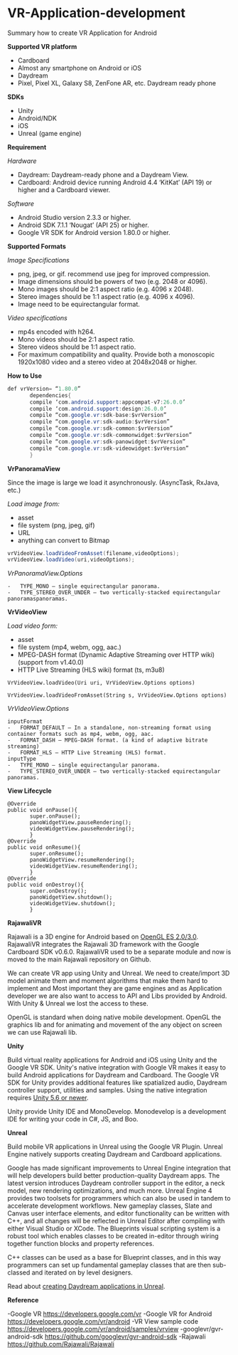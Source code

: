 # VR-Application-development
Summary how to create VR Application for Android

**Supported VR platform**
-	Cardboard
-	Almost any smartphone on Android or iOS
-	Daydream
-	Pixel, Pixel XL, Galaxy S8, ZenFone AR, etc. Daydream ready phone

**SDKs**
-	Unity
-	Android/NDK
-	iOS
-	Unreal (game engine)

**Requirement**

  *Hardware*
   -	Daydream: Daydream-ready phone and a Daydream View.
   -	Cardboard: Android device running Android 4.4 ‘KitKat’ (API 19) or higher and a Cardboard viewer.
    
  *Software*
   -	Android Studio version 2.3.3 or higher.
   -	Android SDK 7.1.1 ‘Nougat’ (API 25) or higher.
   -	Google VR SDK for Android version 1.80.0 or higher.

**Supported Formats**

*Image Specifications*
 -	png, jpeg, or gif. recommend use jpeg for improved compression.
 -	Image dimensions should be powers of two (e.g. 2048 or 4096).
 -	Mono images should be 2:1 aspect ratio (e.g. 4096 x 2048).
 -	Stereo images should be 1:1 aspect ratio (e.g. 4096 x 4096).
 -	Image need to be equirectangular format.
 
*Video specifications*
 -	mp4s encoded with h264.
 -	Mono videos should be 2:1 aspect ratio.
 -	Stereo videos should be 1:1 aspect ratio.
 -	For maximum compatibility and quality. Provide both a monoscopic 1920x1080 video and a stereo video at 2048x2048 or higher.

**How to Use**

```java
def vrVersion= “1.80.0”
       dependencies{
       compile ‘com.android.support:appcompat-v7:26.0.0’
       compile ‘com.android.support:design:26.0.0’
       compile “com.google.vr:sdk-base:$vrVersion”
       compile “com.google.vr:sdk-audio:$vrVersion”
       compile “com.google.vr:sdk-common:$vrVersion”
       compile “com.google.vr:sdk-commonwidget:$vrVersion”
       compile “com.google.vr:sdk-panowidget:$vrVersion”
       compile “com.google.vr:sdk-videowidget:$vrVersion”
       }
```

**VrPanoramaView**

Since the image is large we load it asynchronously. (AsyncTask, RxJava, etc.)

*Load image from:*
 -	asset
 -	file system (png, jpeg, gif)
 -	URL
 -	anything can convert to Bitmap
```java
vrVideoView.loadVideoFromAsset(filename,videoOptions);
vrVideoView.loadVideo(uri,videoOptions);
```
*VrPanoramaView.Options*
```
-	TYPE_MONO — single equirectangular panorama.
-	TYPE_STEREO_OVER_UNDER — two vertically-stacked equirectangular panoramaspanoramas.
```
**VrVideoView**

*Load video form:*
-	asset
-	file system (mp4, webm, ogg, aac.)
-	MPEG-DASH format (Dynamic Adaptive Streaming over HTTP wiki) (support from v1.40.0)
-	HTTP Live Streaming (HLS wiki) format (ts, m3u8)
```
VrVideoView.loadVideo(Uri uri, VrVideoView.Options options)
      
VrVideoView.loadVideoFromAsset(String s, VrVideoView.Options options)
```
*VrVideoView.Options*
```
inputFormat
-	FORMAT_DEFAULT — In a standalone, non-streaming format using container formats such as mp4, webm, ogg, aac.
-	FORMAT_DASH — MPEG-DASH format. (a kind of adaptive bitrate streaming)
-	FORMAT_HLS — HTTP Live Streaming (HLS) format.
inputType
-	TYPE_MONO — single equirectangular panorama.
-	TYPE_STEREO_OVER_UNDER — two vertically-stacked equirectangular panoramas.
```

**View Lifecycle**
```
@Override
public void onPause(){
       super.onPause();
       panoWidgetView.pauseRendering();
       videoWidgetView.pauseRendering();
       }
@Override
public void onResume(){
       super.onResume();
       panoWidgetView.resumeRendering();
       videoWidgetView.resumeRendering();
       }
@Override
public void onDestroy(){
       super.onDestroy();
       panoWidgetView.shutdown();
       videoWidgetView.shutdown();
       }
```

**RajawaliVR**

Rajawali is a 3D engine for Android based on [OpenGL ES 2.0/3.0](https://www.opengl.org/).  RajawaliVR integrates the Rajawali 3D framework with the Google Cardboard SDK v0.6.0.
RajawaliVR used to be a separate module and now is moved to the main Rajawali repository on Github.

We can create VR app using Unity and Unreal. We need to create/import 3D model animate them and moment algorithms that make them hard to implement and Most important they are game engines and as Application developer we are also want to access to API and Libs provided by Android. With Unity & Unreal we lost the access to these.

OpenGL is standard when doing native mobile development. OpenGL the graphics lib and for animating and movement of the any object on screen we can use Rajawali lib.

**Unity**

Build virtual reality applications for Android and iOS using Unity and the Google VR SDK.
Unity's native integration with Google VR makes it easy to build Android applications for Daydream and Cardboard. The Google VR SDK for Unity provides additional features like spatialized audio, Daydream controller support, utilities and samples.
Using the native integration requires [Unity 5.6 or newer](https://unity3d.com/get-unity/download).

Unity provide Unity IDE and MonoDevelop. Monodevelop is a development IDE for writing your code in C#, JS, and Boo. 

**Unreal**

Build mobile VR applications in Unreal using the Google VR Plugin. Unreal Engine natively supports creating Daydream and Cardboard applications.

Google has made significant improvements to Unreal Engine integration that will help developers build better production-quality Daydream apps. The latest version introduces Daydream controller support in the editor, a neck model, new rendering optimizations, and much more.
Unreal Engine 4 provides two toolsets for programmers which can also be used in tandem to accelerate development workflows. New gameplay classes, Slate and Canvas user interface elements, and editor functionality can be written with C++, and all changes will be reflected in Unreal Editor after compiling with either Visual Studio or XCode. The Blueprints visual scripting system is a robust tool which enables classes to be created in-editor through wiring together function blocks and property references.

C++ classes can be used as a base for Blueprint classes, and in this way programmers can set up fundamental gameplay classes that are then sub-classed and iterated on by level designers.

Read about [creating Daydream applications in Unreal](https://developers.google.com/vr/unreal/daydream-in-unreal).



**Reference**

-Google VR https://developers.google.com/vr
-Google VR for Android https://developers.google.com/vr/android
-VR View sample code https://developers.google.com/vr/android/samples/vrview
-googlevr/gvr-android-sdk https://github.com/googlevr/gvr-android-sdk
-Rajawali https://github.com/Rajawali/Rajawali






